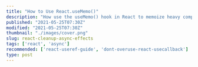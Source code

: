 ```yaml
---
title: "How to Use React.useMemo()"
description: "How use the useMemo() hook in React to memoize heavy computations"  
published: "2021-05-25T07:30Z"
modified: "2021-05-25T07:30Z"
thumbnail: "./images/cover.png"
slug: react-cleanup-async-effects
tags: ['react', 'async']
recommended: ['react-useref-guide', 'dont-overuse-react-usecallback']
type: post
---
```


